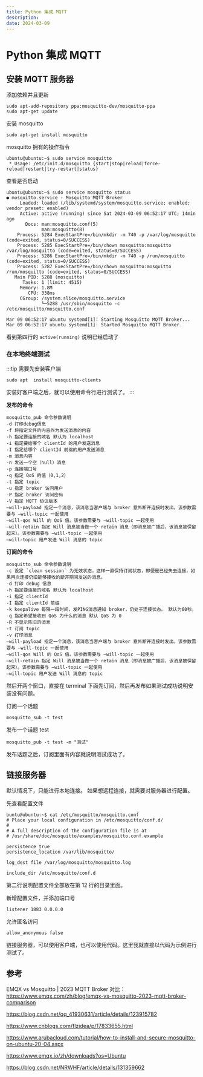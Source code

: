 ```yaml
---
title: Python 集成 MQTT
description:
date: 2024-03-09
---
```


# Python 集成 MQTT

## 安装 MQTT 服务器

添加依赖并且更新

```
sudo apt-add-repository ppa:mosquitto-dev/mosquitto-ppa
sudo apt-get update
```

安装 mosquitto

```
sudo apt-get install mosquitto
```

mosquitto 拥有的操作指令

```
ubuntu@ubuntu:~$ sudo service mosquitto
 * Usage: /etc/init.d/mosquitto {start|stop|reload|force-reload|restart|try-restart|status}
```

查看是否启动

```shell{4}
ubuntu@ubuntu:~$ sudo service mosquitto status
● mosquitto.service - Mosquitto MQTT Broker
     Loaded: loaded (/lib/systemd/system/mosquitto.service; enabled; vendor preset: enabled)
     Active: active (running) since Sat 2024-03-09 06:52:17 UTC; 14min ago
       Docs: man:mosquitto.conf(5)
             man:mosquitto(8)
    Process: 5284 ExecStartPre=/bin/mkdir -m 740 -p /var/log/mosquitto (code=exited, status=0/SUCCESS)
    Process: 5285 ExecStartPre=/bin/chown mosquitto:mosquitto /var/log/mosquitto (code=exited, status=0/SUCCESS)
    Process: 5286 ExecStartPre=/bin/mkdir -m 740 -p /run/mosquitto (code=exited, status=0/SUCCESS)
    Process: 5287 ExecStartPre=/bin/chown mosquitto:mosquitto /run/mosquitto (code=exited, status=0/SUCCESS)
   Main PID: 5288 (mosquitto)
      Tasks: 1 (limit: 4515)
     Memory: 1.8M
        CPU: 338ms
     CGroup: /system.slice/mosquitto.service
             └─5288 /usr/sbin/mosquitto -c /etc/mosquitto/mosquitto.conf

Mar 09 06:52:17 ubuntu systemd[1]: Starting Mosquitto MQTT Broker...
Mar 09 06:52:17 ubuntu systemd[1]: Started Mosquitto MQTT Broker.
```
看到第四行的 `active(running)` 说明已经启动了

### 在本地终端测试

:::tip
需要先安装客户端

```
sudo apt  install mosquitto-clients
```
安装好客户端之后，就可以使用命令行进行测试了。
:::

**发布的命令**

```
mosquitto_pub 命令参数说明
-d 打印debug信息
-f 将指定文件的内容作为发送消息的内容
-h 指定要连接的域名 默认为 localhost
-i 指定要给哪个 clientId 的用户发送消息
-I 指定给哪个 clientId 前缀的用户发送消息
-m 消息内容
-n 发送一个空（null）消息
-p 连接端口号
-q 指定 QoS 的值（0,1,2）
-t 指定 topic
-u 指定 broker 访问用户
-P 指定 broker 访问密码
-V 指定 MQTT 协议版本
–will-payload 指定一个消息，该消息当客户端与 broker 意外断开连接时发出。该参数需要与 –will-topic 一起使用
–will-qos Will 的 QoS 值。该参数需要与 –will-topic 一起使用
–will-retain 指定 Will 消息被当做一个 retain 消息（即消息被广播后，该消息被保留起来）。该参数需要与 –will-topic 一起使用
–will-topic 用户发送 Will 消息的 topic
```

**订阅的命令**

```
mosquitto_sub 命令参数说明
-c 设定 `clean session` 为无效状态，这样一直保持订阅状态，即便是已经失去连接，如果再次连接仍旧能够接收的断开期间发送的消息。
-d 打印 debug 信息
-h 指定要连接的域名 默认为 localhost
-i 指定 clientId
-I 指定 clientId 前缀
-k keepalive 每隔一段时间，发PING消息通知 broker，仍处于连接状态。 默认为60秒。
-q 指定希望接收到 QoS 为什么的消息 默认 QoS 为 0
-R 不显示陈旧的消息
-t 订阅 topic
-v 打印消息
–will-payload 指定一个消息，该消息当客户端与 broker 意外断开连接时发出。该参数需要与 –will-topic 一起使用
–will-qos Will 的 QoS 值。该参数需要与 –will-topic 一起使用
–will-retain 指定 Will 消息被当做一个 retain 消息（即消息被广播后，该消息被保留起来）。该参数需要与 –will-topic 一起使用
–will-topic 用户发送 Will 消息的 topic
```

然后开两个窗口，直接在 terminal 下面先订阅，然后再发布如果测试成功说明安装没有问题。

订阅一个话题
```
mosquitto_sub -t test 
```

发布一个话题 test
```
mosquitto_pub -t test -m "测试"
```

发布话题之后，订阅里面有内容就说明测试成功了。

## 链接服务器

默认情况下，只能进行本地连接。 如果想远程连接，就需要对服务器进行配置。

先查看配置文件

```shell{2,12}
buntu@ubuntu:~$ cat /etc/mosquitto/mosquitto.conf
# Place your local configuration in /etc/mosquitto/conf.d/
#
# A full description of the configuration file is at
# /usr/share/doc/mosquitto/examples/mosquitto.conf.example

persistence true
persistence_location /var/lib/mosquitto/

log_dest file /var/log/mosquitto/mosquitto.log

include_dir /etc/mosquitto/conf.d
```

第二行说明配置文件全部放在第 12 行的目录里面。

新增配置文件，并添加端口号

```shell
listener 1883 0.0.0.0
```

允许匿名访问

```shell
allow_anonymous false 
```

链接服务器，可以使用客户端，也可以使用代码。这里我就直接以代码为示例进行测试了。


## 参考

EMQX vs Mosquitto | 2023 MQTT Broker 对比：https://www.emqx.com/zh/blog/emqx-vs-mosquitto-2023-mqtt-broker-comparison


https://blog.csdn.net/qq_41930631/article/details/123915782

https://www.cnblogs.com/flzidea/p/17833655.html


https://www.arubacloud.com/tutorial/how-to-install-and-secure-mosquitto-on-ubuntu-20-04.aspx


https://www.emqx.io/zh/downloads?os=Ubuntu


https://blog.csdn.net/NRWHF/article/details/131359662